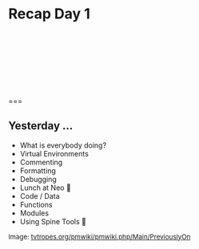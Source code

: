 <!--
title: Recap from Day 1
description: What did we talk about?
author: Ole Mussmann
version: 4.3.1
plugins: RevealMarkdown, RevealChalkboard, RevealHighlight, RevealMath.KaTeX, RevealMenu, RevealNotes, RevealSearch, RevealZoom
-->

<!-- .slide: data-state="blue_overlay 9 yellow_flag yellow_strip purple_half_circle_bottom purple_blob right_e_top" data-background-video="./files/loading_-_80533 (540p).mp4" data-background-video-loop data-background-video-muted="true" -->
<!-- https://pixabay.com/videos/loading-screen-countdown-idea-80533/ -->

# Recap Day 1

<br>
<br>
<br>
<br>
<br>

&nbsp;

===

<!-- .slide: data-state="standard" data-background="./files/MLP_1x02_The_Elements_of_Harmony00004302-01-19_4206.JPG" -->

## Yesterday ...

<ul>
  <li class="fragment" data-fragment-index="0">What is everybody doing?</li>
  <li class="fragment" data-fragment-index="1">Virtual Environments</li>
  <li class="fragment" data-fragment-index="1">Commenting</li>
  <li class="fragment" data-fragment-index="1">Formatting</li>
  <li class="fragment" data-fragment-index="1">Debugging</li>
  <li class="fragment" data-fragment-index="2">Lunch at Neo 🥘</li>
  <li class="fragment" data-fragment-index="3">Code / Data</li>
  <li class="fragment" data-fragment-index="3">Functions</li>
  <li class="fragment" data-fragment-index="3">Modules</li>
  <li class="fragment" data-fragment-index="4">Using Spine Tools 🔨</li>
</ul>

<span style="font-size: small;">Image: <a href="https://tvtropes.org/pmwiki/pmwiki.php/Main/PreviouslyOn">tvtropes.org/pmwiki/pmwiki.php/Main/PreviouslyOn</a></span>
